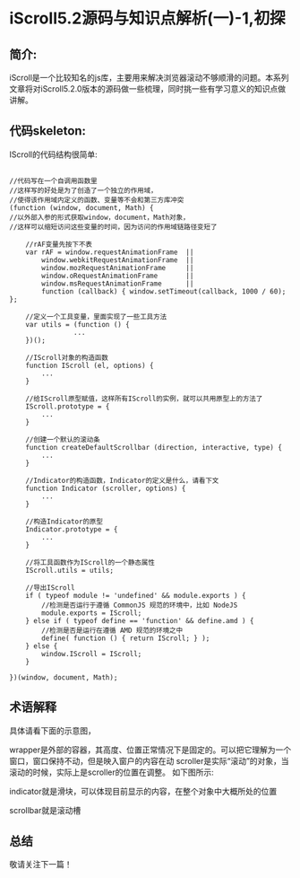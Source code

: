 # iScroll5.2源码与知识点解析(一)-1,初探

## 简介:

iScroll是一个比较知名的js库，主要用来解决浏览器滚动不够顺滑的问题。本系列文章将对iScroll5.2.0版本的源码做一些梳理，同时挑一些有学习意义的知识点做讲解。

## 代码skeleton:

IScroll的代码结构很简单:

```

//代码写在一个自调用函数里
//这样写的好处是为了创造了一个独立的作用域，
//使得该作用域内定义的函数、变量等不会和第三方库冲突
(function (window, document, Math) {
//以外部入参的形式获取window，document，Math对象，
//这样可以缩短访问这些变量的时间，因为访问的作用域链路径变短了
	
	//rAF变量先按下不表
	var rAF = window.requestAnimationFrame	||
		window.webkitRequestAnimationFrame	||
		window.mozRequestAnimationFrame		||
		window.oRequestAnimationFrame		||
		window.msRequestAnimationFrame		||
		function (callback) { window.setTimeout(callback, 1000 / 60); };

	//定义一个工具变量，里面实现了一些工具方法
	var utils = (function () {
				...
	})();

	//IScroll对象的构造函数
	function IScroll (el, options) {
		...
	}
	
	//给IScroll原型赋值，这样所有IScroll的实例，就可以共用原型上的方法了
	IScroll.prototype = {
		...
	}
	
	//创建一个默认的滚动条
	function createDefaultScrollbar (direction, interactive, type) {
		...
	}

	//Indicator的构造函数，Indicator的定义是什么，请看下文
	function Indicator (scroller, options) {
		...
	}

	//构造Indicator的原型
	Indicator.prototype = {
		...
	}
	
	//将工具函数作为IScroll的一个静态属性
	IScroll.utils = utils;
	
	//导出IScroll
	if ( typeof module != 'undefined' && module.exports ) {
		//检测是否运行于遵循 CommonJS 规范的环境中，比如 NodeJS
		module.exports = IScroll;
	} else if ( typeof define == 'function' && define.amd ) {
		//检测是否是运行在遵循 AMD 规范的环境之中
	    define( function () { return IScroll; } );
	} else {
		window.IScroll = IScroll;
	}

})(window, document, Math);
```

## 术语解释

具体请看下面的示意图，


wrapper是外部的容器，其高度、位置正常情况下是固定的。可以把它理解为一个窗口，窗口保持不动，但是映入窗户的内容在动
scroller是实际“滚动”的对象，当滚动的时候，实际上是scroller的位置在调整。
如下图所示:


indicator就是滑块，可以体现目前显示的内容，在整个对象中大概所处的位置

scrollbar就是滚动槽

## 总结

敬请关注下一篇！





